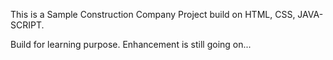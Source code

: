 This is a Sample Construction Company Project build on HTML, CSS, JAVA-SCRIPT.

Build for learning purpose.  Enhancement is still going on...
